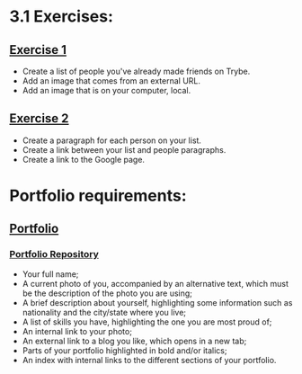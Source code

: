 # 3.1 Exercises:

## [Exercise 1](./index_1.html)

-   Create a list of people you've already made friends on Trybe.
-   Add an image that comes from an external URL.
-   Add an image that is on your computer, local.

## [Exercise 2](./index_2.html)

-   Create a paragraph for each person on your list.
-   Create a link between your list and people paragraphs.
-   Create a link to the Google page.

# Portfolio requirements:

## [Portfolio](https://lucasdximenes.github.io/)

### [Portfolio Repository](https://github.com/lucasdximenes/lucasdximenes.github.io)

-   Your full name;
-   A current photo of you, accompanied by an alternative text, which must be the description of the photo you are using;
-   A brief description about yourself, highlighting some information such as nationality and the city/state where you live;
-   A list of skills you have, highlighting the one you are most proud of;
-   An internal link to your photo;
-   An external link to a blog you like, which opens in a new tab;
-   Parts of your portfolio highlighted in bold and/or italics;
-   An index with internal links to the different sections of your portfolio.
